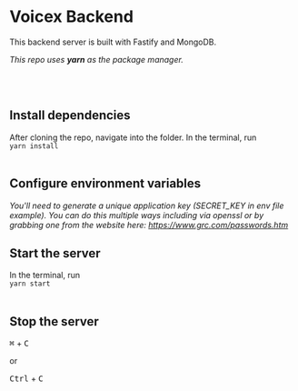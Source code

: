 # Voicex Backend

This backend server is built with Fastify and MongoDB. 

*This repo uses ***yarn*** as the package manager.*

<br>
<br>

## Install dependencies

After cloning the repo, navigate into the folder. In the terminal, run
<br>
`yarn install`
<br>
<br>


## Configure environment variables

*You'll need to generate a unique application key (SECRET_KEY in env file example). You can do this multiple ways including via openssl or by grabbing one from the
website here: https://www.grc.com/passwords.htm*


## Start the server

In the terminal, run
<br>
`yarn start`
<br>
<br>

## Stop the server

<kbd>⌘</kbd> + <kbd>C</kbd>  

or  

<kbd>Ctrl</kbd> + <kbd>C</kbd>
